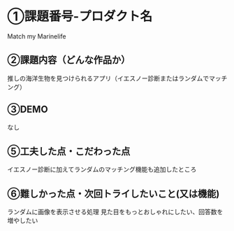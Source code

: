 # ①課題番号-プロダクト名

Match my Marinelife

## ②課題内容（どんな作品か）

推しの海洋生物を見つけられるアプリ（イエスノー診断またはランダムでマッチング）

## ③DEMO

なし

## ⑤工夫した点・こだわった点

イエスノー診断に加えてランダムのマッチング機能も追加したところ

## ⑥難しかった点・次回トライしたいこと(又は機能)

ランダムに画像を表示させる処理
見た目をもっとおしゃれにしたい、回答数を増やしたい
